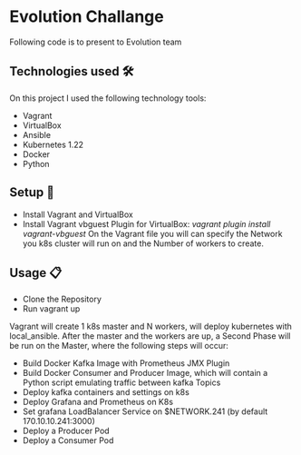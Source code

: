 # Evolution Challange

Following code is to present to Evolution team 

## Technologies used 🛠️
On this project I used the following technology tools:
* Vagrant
* VirtualBox
* Ansible
* Kubernetes 1.22
* Docker
* Python

## Setup 🔧
* Install Vagrant and VirtualBox
* Install Vagrant vbguest Plugin for VirtualBox: _vagrant plugin install vagrant-vbguest_
On the Vagrant file you will can specify the Network you k8s cluster will run on and the Number of workers to create.

## Usage 📋
* Clone the Repository
* Run vagrant up

Vagrant will create 1 k8s master and N workers, will deploy kubernetes with local_ansible.
After the master and the workers are up, a Second Phase will be run on the Master, where the following steps will occur:
* Build Docker Kafka Image with Prometheus JMX Plugin
* Build Docker Consumer and Producer Image, which will contain a Python script emulating traffic between kafka Topics
* Deploy kafka containers and settings on k8s
* Deploy Grafana and Prometheus on K8s
* Set grafana LoadBalancer Service on $NETWORK.241 (by default 170.10.10.241:3000)
* Deploy a Producer Pod 
* Deploy a Consumer Pod
